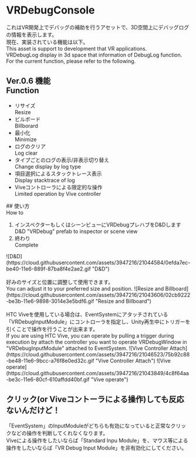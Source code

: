 # VRDebugConsole
これはVR開発上でデバッグの補助を行うアセットで、3D空間上にデバッグログの情報を表示します。<br>
現在、実装されている機能は以下。<br>
This asset is support to development that VR applications.<br>
VRDebugLog display in 3d space that information of DebugLog function.<br>
For the current function, please refer to the following.<br>

## Ver.0.6 機能<br>Function
<ul>
<li>リサイズ<br>Resize</li>
<li>ビルボード<br>Billborard</li>
<li>最小化<br>Minimize</li>
<li>ログのクリア<br>Log clear</li>
<li>タイプごとのログの表示/非表示切り替え<br>Change display by log type</li>
<li>項目選択によるスタックトレース表示<br>Display stacktrace of log</li>
<li>Viveコントローラによる限定的な操作<br>Limited operation by Vive controller</li>
</ul>
## 使い方<br>How to
<ol>
<li>インスペクターもしくはシーンビューにVRDebugプレハブをD&Dします<br>
D&D "VRDebug" prefab to inspector or scene view</li>
<li>終わり<br>
Complete</li>
</ol>
![D&D](https://cloud.githubusercontent.com/assets/3947216/21044584/0efda7ec-be40-11e6-889f-87ba8f4e2ae2.gif "D&D")<br>
<br>
好みのサイズと位置に調整して使用できます。<br>
You can adjust it to your preferred size and position.
![Resize and Billboard](https://cloud.githubusercontent.com/assets/3947216/21043606/02cb9222-be3b-11e6-9898-3014e3e5bdf6.gif "Resize and Billboard")<br>
<br>
HTC Viveを使用している場合は、EventSystemにアタッチされている「VRDebugInputModule」にコントローラを指定し、Unity再生中にトリガーを引くことで操作を行うことが出来ます。<br>
If you are using HTC Vive, you can operate by pulling a trigger during execution by attach the controller you want to operate VRDebugWindow in "VRDebugInputModule" attached to EventSystem.
![Vive Controller Attach](https://cloud.githubusercontent.com/assets/3947216/21046523/75b92c88-be48-11e6-9bcc-a76f8e0ed32c.gif "Vive Controller Attach")
![Vive operate](https://cloud.githubusercontent.com/assets/3947216/21043849/4c8f64aa-be3c-11e6-80cf-610affdd40bf.gif "Vive operate")

## クリック(or Viveコントーラによる操作)しても反応ないんだけど！<br>
「EventSystem」のInputModuleがどちらも有効になっていると正常なクリックなどの操作を判断してくれなくなります。<br>
Viveによる操作をしたいならば「Standard Inpu Module」を、マウス等による操作をしたいならば「VR Debug Input Module」を非有効化にしてください。<br>
